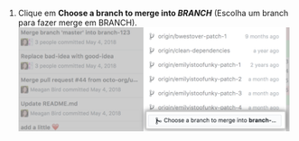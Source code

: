1. Clique em **Choose a branch to merge into <em>BRANCH</em>** (Escolha um branch para fazer merge em BRANCH). ![Escolha uma opção de branch no menu da lista de branches](/assets/images/help/desktop/merge-branch-button-list.png)
